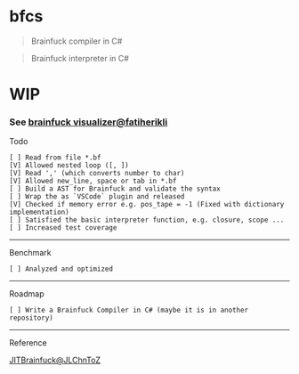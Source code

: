 # bfcs 

> Brainfuck compiler in C#

> Brainfuck interpreter in C#

# WIP


### See [brainfuck visualizer@fatiherikli](http://fatiherikli.github.io/brainfuck-visualizer)
	
	
Todo

	[ ] Read from file *.bf
	[V] Allowed nested loop ([, ])
	[V] Read ',' (which converts number to char)
	[V] Allowed new_line, space or tab in *.bf
	[ ] Build a AST for Brainfuck and validate the syntax
	[ ] Wrap the as `VSCode` plugin and released
	[V] Checked if memory error e.g. pos_tape = -1 (Fixed with dictionary implementation)
	[ ] Satisfied the basic interpreter function, e.g. closure, scope ...
	[ ] Increased test coverage
	
--- 

Benchmark

	[ ] Analyzed and optimized


--- 

Roadmap

	[ ] Write a Brainfuck Compiler in C# (maybe it is in another repository)
	
	
---

Reference

[JITBrainfuck@JLChnToZ](https://github.com/JLChnToZ/JITBrainfuck)
